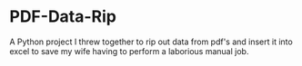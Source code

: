 # PDF-Data-Rip
A Python project I threw together to rip out data from pdf's and insert it into excel to save my wife having to perform a laborious manual job. 
